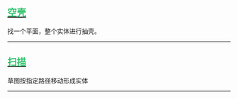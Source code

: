 
## [**<font color="#2DC26B">空壳</font>**](</resources/Pasted image 20230227225612.png>)

找一个平面，整个实体进行抽壳。

---

## [**<font color="#2DC26B">扫描</font>**](<resources/Pasted%20image%2020230227225658.png>)
草图按指定路径移动形成实体  
***